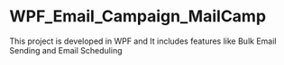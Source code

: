 # WPF_Email_Campaign_MailCamp
This project is developed in WPF and It includes features like Bulk Email Sending and Email Scheduling
